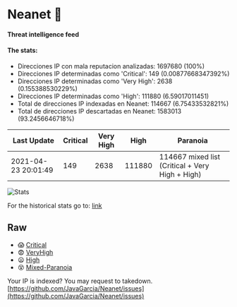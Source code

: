 # Neanet :hocho:
#### Threat intelligence feed
#### The stats:

- Direcciones IP con mala reputacion analizadas: 1697680 (100%)
- Direcciones IP determinadas como 'Critical':  149 (0.00877668347392%)
- Direcciones IP determinadas como 'Very High':  2638 (0.155388530229%)
- Direcciones IP determinadas como 'High':  111880 (6.59017011451)
- Total de direcciones IP indexadas en Neanet:  114667 (6.75433532821%)
- Total de direcciones IP descartadas en Neanet:  1583013 (93.2456646718%)

| Last Update | Critical | Very High | High | Paranoia |
| --- | --- | --- | --- | --- |
| 2021-04-23 20:01:49 | 149 | 2638 | 111880 | 114667 mixed list (Critical + Very High + High)|

![Stats](https://docs.google.com/spreadsheets/d/e/2PACX-1vSnaNMIXVabIpDJjufMlzH7poXnshF3mgd8Is1g9ytUEzVsP5my4Trn8f-xkoLLQ38xpL3HtmUexLo6/pubchart?oid=501124687&format=image)

For the historical stats go to: [link](/stats.csv)
## Raw
- :scream: [Critical](https://raw.githubusercontent.com/JavaGarcia/Neanet/master/blacklists/neanet_critical.txt)
- :fearful: [VeryHigh](https://raw.githubusercontent.com/JavaGarcia/Neanet/master/blacklists/neanet_veryHigh.txtt)
- :frowning: [High](https://raw.githubusercontent.com/JavaGarcia/Neanet/master/blacklists/neanet_high.txt)
- :dizzy_face: [Mixed-Paranoia](https://raw.githubusercontent.com/JavaGarcia/Neanet/master/blacklists/neanet_all.txt)


Your IP is indexed? You may request to takedown. [https://github.com/JavaGarcia/Neanet/issues](https://github.com/JavaGarcia/Neanet/issues)














































































































































































































































































































































































































































































































































































































































































































































































































































































































































































































































































































































































































































































































































































































































































































































































































































































































































































































































































































































































































































































































































































































































































































































































































































































































































































































































































































































































































































































































































































































































































































































































































































































































































































































































































































































































































































































































































































































































































































































































































































































































































































































































































































































































































































































































































































































































































































































































































































































































































































































































































































































































































































































































































































































































































































































































































































































































































































































































































































































































































































